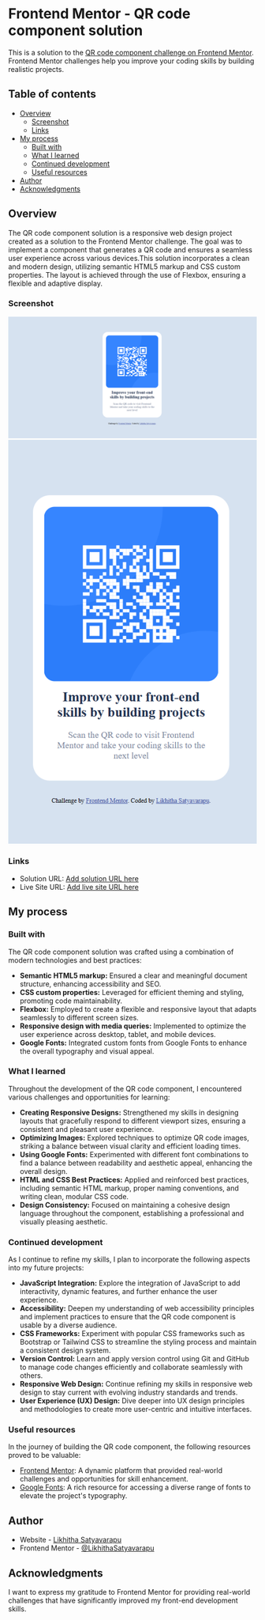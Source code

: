 # Frontend Mentor - QR code component solution

This is a solution to the [QR code component challenge on Frontend Mentor](https://www.frontendmentor.io/challenges/qr-code-component-iux_sIO_H). Frontend Mentor challenges help you improve your coding skills by building realistic projects.

## Table of contents

- [Overview](#overview)
  - [Screenshot](#screenshot)
  - [Links](#links)
- [My process](#my-process)
  - [Built with](#built-with)
  - [What I learned](#what-i-learned)
  - [Continued development](#continued-development)
  - [Useful resources](#useful-resources)
- [Author](#author)
- [Acknowledgments](#acknowledgments)

## Overview

 The QR code component solution is a responsive web design project created as a solution to the Frontend Mentor challenge. The goal was to implement a component that generates a QR code and ensures a seamless user experience across various devices.This solution incorporates a clean and modern design, utilizing semantic HTML5 markup and CSS custom properties. The layout is achieved through the use of Flexbox, ensuring a flexible and adaptive display.

### Screenshot

![Desktop View](./Screenshot%20Desktop%20view.png)
![Mobile View](./Screenshot%20Mobile%20View.png)

### Links

- Solution URL: [Add solution URL here](https://your-solution-url.com)
- Live Site URL: [Add live site URL here](https://your-live-site-url.com)

## My process

### Built with

The QR code component solution was crafted using a combination of modern technologies and best practices:

- **Semantic HTML5 markup:** Ensured a clear and meaningful document structure, enhancing accessibility and SEO.
- **CSS custom properties:** Leveraged for efficient theming and styling, promoting code maintainability.
- **Flexbox:** Employed to create a flexible and responsive layout that adapts seamlessly to different screen sizes.
- **Responsive design with media queries:** Implemented to optimize the user experience across desktop, tablet, and mobile devices.
- **Google Fonts:** Integrated custom fonts from Google Fonts to enhance the overall typography and visual appeal.

### What I learned

Throughout the development of the QR code component, I encountered various challenges and opportunities for learning:

- **Creating Responsive Designs:** Strengthened my skills in designing layouts that gracefully respond to different viewport sizes, ensuring a consistent and pleasant user experience.
- **Optimizing Images:** Explored techniques to optimize QR code images, striking a balance between visual clarity and efficient loading times.
- **Using Google Fonts:** Experimented with different font combinations to find a balance between readability and aesthetic appeal, enhancing the overall design.
- **HTML and CSS Best Practices:** Applied and reinforced best practices, including semantic HTML markup, proper naming conventions, and writing clean, modular CSS code.
- **Design Consistency:** Focused on maintaining a cohesive design language throughout the component, establishing a professional and visually pleasing aesthetic.

### Continued development

As I continue to refine my skills, I plan to incorporate the following aspects into my future projects:

- **JavaScript Integration:** Explore the integration of JavaScript to add interactivity, dynamic features, and further enhance the user experience.
- **Accessibility:** Deepen my understanding of web accessibility principles and implement practices to ensure that the QR code component is usable by a diverse audience.
- **CSS Frameworks:** Experiment with popular CSS frameworks such as Bootstrap or Tailwind CSS to streamline the styling process and maintain a consistent design system.
- **Version Control:** Learn and apply version control using Git and GitHub to manage code changes efficiently and collaborate seamlessly with others.
- **Responsive Web Design:** Continue refining my skills in responsive web design to stay current with evolving industry standards and trends.
- **User Experience (UX) Design:** Dive deeper into UX design principles and methodologies to create more user-centric and intuitive interfaces.

### Useful resources

In the journey of building the QR code component, the following resources proved to be valuable:

- [Frontend Mentor](https://www.frontendmentor.io?ref=challenge): A dynamic platform that provided real-world challenges and opportunities for skill enhancement.
- [Google Fonts](https://fonts.google.com/): A rich resource for accessing a diverse range of fonts to elevate the project's typography.

## Author

- Website - [Likhitha Satyavarapu](https://www.your-site.com)
- Frontend Mentor - [@LikhithaSatyavarapu](https://www.frontendmentor.io/profile/LikhithaSatyavarapu)

## Acknowledgments

I want to express my gratitude to Frontend Mentor for providing real-world challenges that have significantly improved my front-end development skills.

